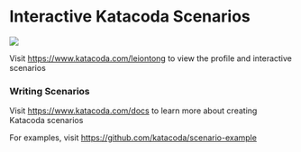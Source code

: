 # Interactive Katacoda Scenarios

[![](http://shields.katacoda.com/katacoda/leiontong/count.svg)](https://www.katacoda.com/leiontong "Get your profile on Katacoda.com")

Visit https://www.katacoda.com/leiontong to view the profile and interactive scenarios

### Writing Scenarios
Visit https://www.katacoda.com/docs to learn more about creating Katacoda scenarios

For examples, visit https://github.com/katacoda/scenario-example
